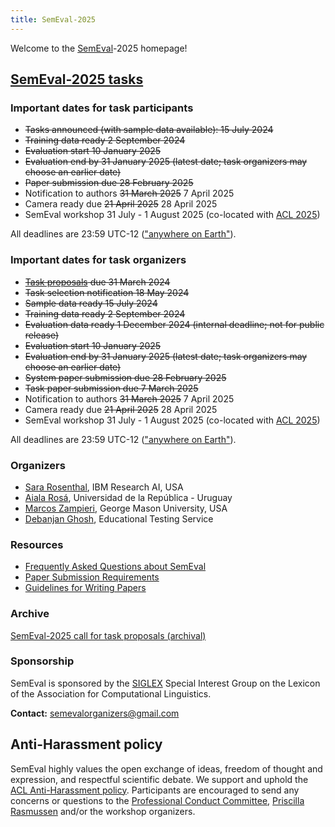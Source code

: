 ```yaml
---
title: SemEval-2025
---
```


Welcome to the [SemEval](https://semeval.github.io/)-2025 homepage!

<!--## [SemEval-2025 call for task proposals](cft)

### Important dates

- Task proposals due 31 March 2024 ([Anywhere on Earth](https://en.wikipedia.org/wiki/Anywhere_on_Earth))
- Task selection notification 18 May 2024

The submission webpage is: [SemEval2025 Task Proposal Submission](https://openreview.net/group?id=aclweb.org/ACL/2024/Workshop/SemEval) --->




 ## [SemEval-2025 tasks](tasks)

<!---
### [SemEval-2025 program](schedule)
--->

### Important dates for task participants

- ~~Tasks announced (with sample data available): 15 July 2024~~
- ~~Training data ready 2 September 2024~~
- ~~Evaluation start 10 January 2025~~
- ~~Evaluation end by 31 January 2025 (latest date; task organizers may choose an earlier date)~~
- ~~Paper submission due 28 February 2025~~
- Notification to authors ~~31 March 2025~~ 7 April 2025
- Camera ready due ~~21 April 2025~~ 28 April 2025
- SemEval workshop 31 July - 1 August 2025 (co-located with [ACL 2025](https://2025.aclweb.org/))

All deadlines are 23:59 UTC-12 (["anywhere on Earth"](https://en.wikipedia.org/wiki/Anywhere_on_Earth)).

### Important dates for task organizers

- ~~[Task proposals](cft) due 31 March 2024~~
- ~~Task selection notification 18 May 2024~~
- ~~Sample data ready 15 July 2024~~
- ~~Training data ready 2 September 2024~~
- ~~Evaluation data ready 1 December 2024 (internal deadline; not for public release)~~
- ~~Evaluation start 10 January 2025~~
- ~~Evaluation end by 31 January 2025 (latest date; task organizers may choose an earlier date)~~
- ~~System paper submission due 28 February 2025~~
- ~~Task paper submission due 7 March 2025~~
- Notification to authors ~~31 March 2025~~ 7 April 2025
- Camera ready due ~~21 April 2025~~ 28 April 2025
- SemEval workshop 31 July - 1 August 2025 (co-located with [ACL 2025](https://2025.aclweb.org/)) 

All deadlines are 23:59 UTC-12 (["anywhere on Earth"](https://en.wikipedia.org/wiki/Anywhere_on_Earth)).


### Organizers

- [Sara Rosenthal](https://research.ibm.com/people/sara-rosenthal), IBM Research AI, USA
- [Aiala Rosá](https://www.fing.edu.uy/es/node/40946), Universidad de la República - Uruguay
- [Marcos Zampieri](https://www.gmu.edu/profiles/mzampier), George Mason University, USA
- [Debanjan Ghosh](https://www.ets.org/research/author-bio/Ghosh-Debanjan.html), Educational Testing Service 

### Resources

- [Frequently Asked Questions about SemEval](/faq.html)
- [Paper Submission Requirements](/paper-requirements.html)
- [Guidelines for Writing Papers](/system-paper-template.html)

### Archive

[SemEval-2025 call for task proposals (archival)](cft)

### Sponsorship

SemEval is sponsored by the [SIGLEX](https://siglex.org/) Special Interest Group on the Lexicon of the Association for Computational Linguistics.


__Contact:__ <semevalorganizers@gmail.com>
<!--- Most questions not answered by the above resources should be directed to organizers of specific [tasks](tasks.html).
General questions about SemEval organization should be directed to <semevalorganizers@gmail.com>.--->

## Anti-Harassment policy

SemEval highly values the open exchange of ideas, freedom of thought and expression, and respectful scientific debate.
We support and uphold the [ACL Anti-Harassment policy](https://www.aclweb.org/adminwiki/index.php?title=Anti-Harassment_Policy).
Participants are encouraged to send any concerns or questions to the [Professional Conduct Committee](https://www.aclweb.org/adminwiki/index.php?title=Professional_Conduct_Committee),
[Priscilla Rasmussen](mailto:acl@aclweb.org) and/or the workshop organizers.
